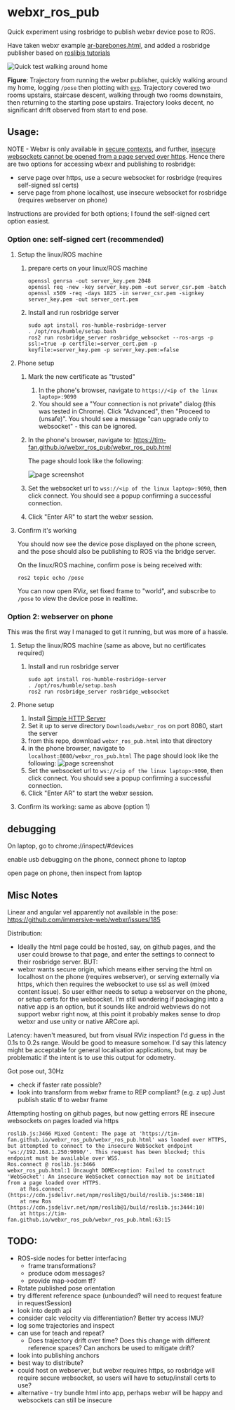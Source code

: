 # webxr_ros_pub

Quick experiment using rosbridge to publish webxr device pose to ROS.

Have taken webxr example [ar-barebones.html](https://github.com/immersive-web/webxr-samples/blob/main/ar-barebones.html), and added a rosbridge publisher based on [roslibjs tutorials](http://wiki.ros.org/roslibjs/Tutorials/BasicRosFunctionality)

![Quick test walking around home](./quick_walk_test_home.png)

**Figure**: Trajectory from running the webxr publisher, quickly walking around my home, logging `/pose` then plotting with [`evo`](https://github.com/MichaelGrupp/evo). Trajectory covered two rooms upstairs, staircase descent, walking through two rooms downstairs, then returning to the starting pose upstairs. Trajectory looks decent, no significant drift observed from start to end pose.


## Usage:

NOTE - Webxr is only available in [secure contexts](https://developer.mozilla.org/en-US/docs/Web/Security/Secure_Contexts), and further, [insecure websockets cannot be opened from a page served over https](https://stackoverflow.com/a/50865515/5718370). Hence there are two options for accessing wbexr and publishing to rosbridge:
* serve page over https, use a secure websocket for rosbridge (requires self-signed ssl certs)
* serve page from phone localhost, use insecure websocket for rosbridge (requires webserver on phone)

Instructions are provided for both options; I found the self-signed cert option easiest.

### Option one: self-signed cert (recommended)

1) Setup the linux/ROS machine
    1) prepare certs on your linux/ROS machine
        ```
        openssl genrsa -out server_key.pem 2048
        openssl req -new -key server_key.pem -out server_csr.pem -batch
        openssl x509 -req -days 1825 -in server_csr.pem -signkey server_key.pem -out server_cert.pem
        ```
    1) Install and run rosbridge server
        ```
        sudo apt install ros-humble-rosbridge-server
        . /opt/ros/humble/setup.bash
        ros2 run rosbridge_server rosbridge_websocket --ros-args -p ssl:=true -p certfile:=server_cert.pem -p keyfile:=server_key.pem -p server_key.pem:=false
        ```
1) Phone setup
    
    1) Mark the new certificate as "trusted"
        1) In the phone's browser, navigate to `https://<ip of the linux laptop>:9090`
        1) You should see a "Your connection is not private" dialog (this was tested in Chrome). Click "Advanced", then "Proceed to <ip> (unsafe)". You should see a message "can upgrade only to websocket" - this can be ignored.
    1) In the phone's browser, navigate to: https://tim-fan.github.io/webxr_ros_pub/webxr_ros_pub.html

        The page should look like the following:

        ![page screenshot](./screenshot.png)
    1) Set the websocket url to `wss://<ip of the linux laptop>:9090`, then click connect. You should see a popup confirming a successful connection.
    1) Click "Enter AR" to start the webxr session.

1) Confirm it's working

    You should now see the device pose displayed on the phone screen, and the pose should also be publishing to ROS via the bridge server.
    
    On the linux/ROS machine, confirm pose is being received with:

    ```
    ros2 topic echo /pose
    ```

    You can now open RViz, set fixed frame to "world", and subscribe to `/pose` to view the device pose in realtime.

### Option 2: webserver on phone

This was the first way I managed to get it running, but was more of a hassle.

1) Setup the linux/ROS machine (same as above, but no certificates required)
    1) Install and run rosbridge server
        ```
        sudo apt install ros-humble-rosbridge-server
        . /opt/ros/humble/setup.bash
        ros2 run rosbridge_server rosbridge_websocket 
        ```
1) Phone setup
    
    1) Install [Simple HTTP Server](https://play.google.com/store/apps/details?id=com.phlox.simpleserver)
    1) Set it up to serve directory `Downloads/webxr_ros` on port 8080, start the server
    1) from this repo, download `webxr_ros_pub.html` into that directory
    1) in the phone browser, navigate to `localhost:8080/webxr_ros_pub.html`
    The page should look like the following:
    ![page screenshot](./screenshot.png)
    1) Set the websocket url to `ws://<ip of the linux laptop>:9090`, then click connect. You should see a popup confirming a successful connection.
    1) Click "Enter AR" to start the webxr session.
1) Confirm its working: same as above (option 1) 



## debugging

On laptop, go to
chrome://inspect/#devices

enable usb debugging on the phone, connect phone to laptop

open page on phone, then inspect from laptop

## Misc Notes

Linear and angular vel apparently not available in the pose:
https://github.com/immersive-web/webxr/issues/185

Distribution:
* Ideally the html page could be hosted, say, on github pages, and the user could browse to that page, and enter the settings to connect to their rosbridge server. BUT:
* webxr wants secure origin, which means either serving the html on localhost on the phone (requires webserver), or serving externally via https, which then requires the websocket to use ssl as well (mixed content issue). So user either needs to setup a webserver on the phone, or setup certs for the websocket. I'm still wondering if packaging into a native app is an option, but it sounds like android webviews do not support webxr right now, at this point it probably makes sense to drop webxr and use unity or native ARCore api.

Latency: haven't measured, but from visual RViz inspection I'd guess in the 0.1s to 0.2s range. Would be good to measure somehow. I'd say this latency might be acceptable for general localisation applications, but may be problematic if the intent is to use this output for odometry.

Got pose out, 30Hz
 - check if faster rate possible?
 - look into transform from webxr frame to REP compliant? (e.g. z up) Just publish static tf to webxr frame

Attempting hosting on github pages, but now getting errors RE insecure websockets on pages loaded via https
```
roslib.js:3466 Mixed Content: The page at 'https://tim-fan.github.io/webxr_ros_pub/webxr_ros_pub.html' was loaded over HTTPS, but attempted to connect to the insecure WebSocket endpoint 'ws://192.168.1.250:9090/'. This request has been blocked; this endpoint must be available over WSS.
Ros.connect @ roslib.js:3466
webxr_ros_pub.html:1 Uncaught DOMException: Failed to construct 'WebSocket': An insecure WebSocket connection may not be initiated from a page loaded over HTTPS.
    at Ros.connect (https://cdn.jsdelivr.net/npm/roslib@1/build/roslib.js:3466:18)
    at new Ros (https://cdn.jsdelivr.net/npm/roslib@1/build/roslib.js:3444:10)
    at https://tim-fan.github.io/webxr_ros_pub/webxr_ros_pub.html:63:15
```

## TODO: 
* ROS-side nodes for better interfacing
    * frame transformations?
    * produce odom messages?
    * provide map->odom tf?
* Rotate published pose orientation 
* try different reference space (unbounded? will need to request feature in requestSession)
* look into depth api
* consider calc velocity via differentiation? Better try access IMU? 
* log some trajectories and inspect
 * can use for teach and repeat? 
    * Does trajectory drift over time? Does this change with different reference spaces? Can anchors be used to mitigate drift?
* look into publishing anchors
* best way to distribute?
 * could host on webserver, but webxr requires https, so rosbridge will require secure websocket, so users will have to setup/install certs to use? 
 * alternative - try bundle html into app, perhaps webxr will be happy and websockets can still be insecure
